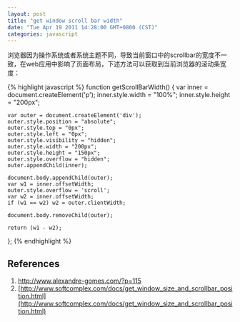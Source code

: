 ```yaml
---
layout: post
title: "get window scroll bar width"
date: "Tue Apr 19 2011 14:28:00 GMT+0800 (CST)"
categories: javascript
---
```


浏览器因为操作系统或者系统主题不同，导致当前窗口中的scrollbar的宽度不一致，在web应用中影响了页面布局，下述方法可以获取到当前浏览器的滚动条宽度：

{% highlight javascript %}
function getScrollBarWidth() {
    var inner = document.createElement('p');
    inner.style.width = "100%";
    inner.style.height = "200px";

    var outer = document.createElement('div');
    outer.style.position = "absolute";
    outer.style.top = "0px";
    outer.style.left = "0px";
    outer.style.visibility = "hidden";
    outer.style.width = "200px";
    outer.style.height = "150px";
    outer.style.overflow = "hidden";
    outer.appendChild(inner);

    document.body.appendChild(outer);
    var w1 = inner.offsetWidth;
    outer.style.overflow = 'scroll';
    var w2 = inner.offsetWidth;
    if (w1 == w2) w2 = outer.clientWidth;

    document.body.removeChild(outer);

    return (w1 - w2);
};
{% endhighlight %}

References
-----

1. [http://www.alexandre-gomes.com/?p=115 ](http://www.alexandre-gomes.com/?p=115 )
2. [http://www.softcomplex.com/docs/get_window_size_and_scrollbar_position.html](http://www.softcomplex.com/docs/get_window_size_and_scrollbar_position.html)

